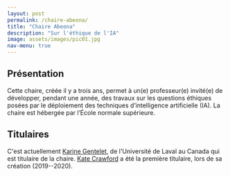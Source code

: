 ```yaml
---
layout: post
permalink: /chaire-abeona/
title: "Chaire Abeona"
description: "Sur l'éthique de l'IA"
image: assets/images/pic01.jpg
nav-menu: true
---
```

## Présentation
Cette chaire, créée il y a trois ans, permet à un(e) professeur(e) invité(e) de développer, pendant une année, des travaux sur les questions éthiques posées par le déploiement des techniques d’intelligence artificielle (IA). La chaire est hébergée par l’École normale supérieure.

## Titulaires
C'est actuellement [Karine Gentelet](https://observatoire-ia.ulaval.ca/karine-gentelet-nouvelle-titulaire-de-la-chaire-abeona-ens-obvia-intelligence-artificielle-et-justice-sociale/), de l'Université de Laval au Canada qui est titulaire de la chaire. [Kate Crawford](https://www.ens.psl.eu/agenda/inauguration-de-la-chaire-invitee-abeona-ens-intelligence-artificielle-et-justice/2019-09) a été la première titulaire, lors de sa création (2019--2020).
